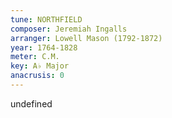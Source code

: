 ```yaml
---
tune: NORTHFIELD
composer: Jeremiah Ingalls
arranger: Lowell Mason (1792-1872)
year: 1764-1828
meter: C.M.
key: A♭ Major
anacrusis: 0
---
```

undefined